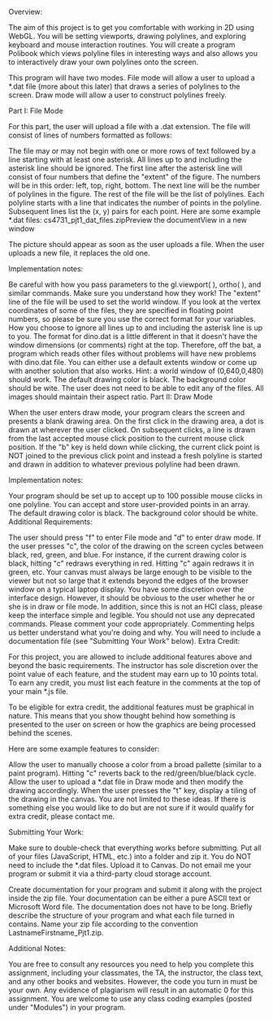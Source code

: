 Overview:

The aim of this project is to get you comfortable with working in 2D using WebGL. You will be setting viewports, drawing polylines, and exploring keyboard and mouse interaction routines. You will create a program Polibook which views polyline files in interesting ways and also allows you to interactively draw your own polylines onto the screen.

This program will have two modes. File mode will allow a user to upload a *.dat file (more about this later) that draws a series of polylines to the screen. Draw mode will allow a user to construct polylines freely.

Part I: File Mode

For this part, the user will upload a file with a .dat extension. The file will consist of lines of numbers formatted as follows:

The file may or may not begin with one or more rows of text followed by a line starting with at least one asterisk. All lines up to and including the asterisk line should be ignored.
The first line after the asterisk line will consist of four numbers that define the "extent" of the figure. The numbers will be in this order: left, top, right, bottom.
The next line will be the number of polylines in the figure.
The rest of the file will be the list of polylines. Each polyline starts with a line that indicates the number of points in the polyline. Subsequent lines list the (x, y) pairs for each point.
Here are some example *.dat files: cs4731_pjt1_dat_files.zipPreview the documentView in a new window

The picture should appear as soon as the user uploads a file. When the user uploads a new file, it replaces the old one.

Implementation notes:

Be careful with how you pass parameters to the gl.viewport( ), ortho( ), and similar commands. Make sure you understand how they work!
The "extent" line of the file will be used to set the world window.
If you look at the vertex coordinates of some of the files, they are specified in floating point numbers, so please be sure you use the correct format for your variables.
How you choose to ignore all lines up to and including the asterisk line is up to you.
The format for dino.dat is a little different in that it doesn't have the window dimensions (or comments) right at the top. Therefore, off the bat, a program which reads other files without problems will have new problems with dino.dat file. You can either use a default extents window or come up with another solution that also works. Hint: a world window of (0,640,0,480) should work.
The default drawing color is black.
The background color should be wite.
The user does not need to be able to edit any of the files.
All images should maintain their aspect ratio.
Part II: Draw Mode

When the user enters draw mode, your program clears the screen and presents a blank drawing area. On the first click in the drawing area, a dot is drawn at wherever the user clicked. On subsequent clicks, a line is drawn from the last accepted mouse click position to the current mouse click position. If the "b" key is held down while clicking, the current click point is NOT joined to the previous click point and instead a fresh polyline is started and drawn in addition to whatever previous polyline had been drawn.

Implementation notes:

Your program should be set up to accept up to 100 possible mouse clicks in one polyline.
You can accept and store user-provided points in an array.
The default drawing color is black.
The background color should be white.
Additional Requirements:

The user should press "f" to enter File mode and "d" to enter draw mode.
If the user presses "c", the color of the drawing on the screen cycles between black, red, green, and blue. For instance, if the current drawing color is black, hitting "c" redraws everything in red. Hitting "c" again redraws it in green, etc.
Your canvas must always be large enough to be visible to the viewer but not so large that it extends beyond the edges of the browser window on a typical laptop display.
You have some discretion over the interface design. However, it should be obvious to the user whether he or she is in draw or file mode. In addition, since this is not an HCI class, please keep the interface simple and legible.
You should not use any deprecated commands.
Please comment your code appropriately. Commenting helps us better understand what you're doing and why.
You will need to include a documentation file (see "Submitting Your Work" below).
Extra Credit:

For this project, you are allowed to include additional features above and beyond the basic requirements. The instructor has sole discretion over the point value of each feature, and the student may earn up to 10 points total. To earn any credit, you must list each feature in the comments at the top of your main *.js file.

To be eligible for extra credit, the additional features must be graphical in nature. This means that you show thought behind how something is presented to the user on screen or how the graphics are being processed behind the scenes.

Here are some example features to consider:

Allow the user to manually choose a color from a broad pallette (similar to a paint program). Hitting "c" reverts back to the red/green/blue/black cycle.
Allow the user to upload a *.dat file in Draw mode and then modify the drawing accordingly.
When the user presses the "t" key, display a tiling of the drawing in the canvas.
You are not limited to these ideas. If there is something else you would like to do but are not sure if it would qualify for extra credit, please contact me.

Submitting Your Work:

Make sure to double-check that everything works before submitting. Put all of your files (JavaScript, HTML, etc.) into a folder and zip it. You do NOT need to include the *.dat files. Upload it to Canvas. Do not email me your program or submit it via a third-party cloud storage account.

Create documentation for your program and submit it along with the project inside the zip file. Your documentation can be either a pure ASCII text or Microsoft Word file. The documentation does not have to be long. Briefly describe the structure of your program and what each file turned in contains. Name your zip file according to the convention LastnameFirstname_Pjt1.zip.

Additional Notes:

You are free to consult any resources you need to help you complete this assignment, including your classmates, the TA, the instructor, the class text, and any other books and websites. However, the code you turn in must be your own. Any evidence of plagiarism will result in an automatic 0 for this assignment.
You are welcome to use any class coding examples (posted under "Modules") in your program.